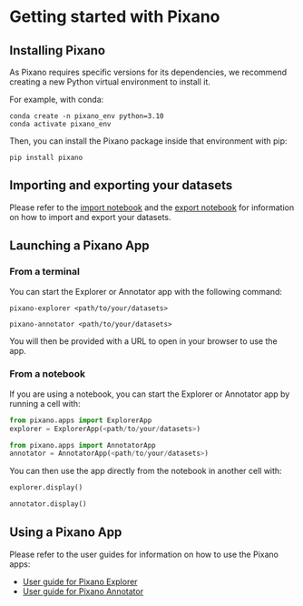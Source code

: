 # Getting started with Pixano


## Installing Pixano

As Pixano requires specific versions for its dependencies, we recommend creating a new Python virtual environment to install it.

For example, with conda:

```shell
conda create -n pixano_env python=3.10
conda activate pixano_env
```

Then, you can install the Pixano package inside that environment with pip:

```shell
pip install pixano
```


## Importing and exporting your datasets

Please refer to the [import notebook](https://github.com/pixano/pixano/tree/main/notebooks/dataset/import_dataset.ipynb) and the [export notebook](https://github.com/pixano/pixano/tree/main/notebooks/dataset/export_dataset.ipynb) for information on how to import and export your datasets.

## Launching a Pixano App

### From a terminal

You can start the Explorer or Annotator app with the following command:

```shell
pixano-explorer <path/to/your/datasets>
```

```shell
pixano-annotator <path/to/your/datasets>
```

You will then be provided with a URL to open in your browser to use the app.

### From a notebook

If you are using a notebook, you can start the Explorer or Annotator app by running a cell with:

```python
from pixano.apps import ExplorerApp
explorer = ExplorerApp(<path/to/your/datasets>)
```

```python
from pixano.apps import AnnotatorApp
annotator = AnnotatorApp(<path/to/your/datasets>)
```

You can then use the app directly from the notebook in another cell with:

```python
explorer.display()
```

```python
annotator.display()
```

## Using a Pixano App

Please refer to the user guides for information on how to use the Pixano apps:

- [User guide for Pixano Explorer](user/explorer.md)
- [User guide for Pixano Annotator](user/annotator.md)


